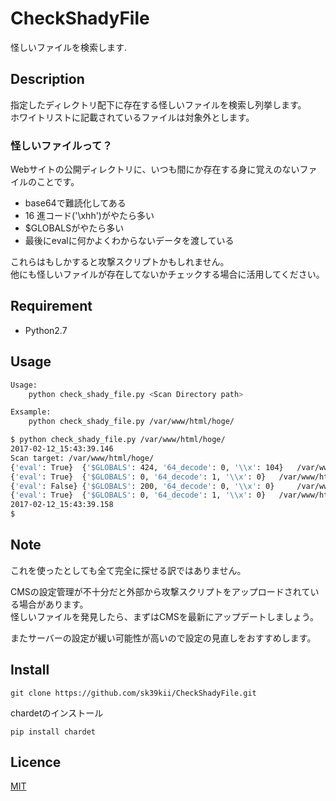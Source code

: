# CheckShadyFile

怪しいファイルを検索します.

## Description

指定したディレクトリ配下に存在する怪しいファイルを検索し列挙します。  
ホワイトリストに記載されているファイルは対象外とします。

### 怪しいファイルって？

Webサイトの公開ディレクトリに、いつも間にか存在する身に覚えのないファイルのことです。  

* base64で難読化してある
* 16 進コード('\xhh')がやたら多い
* $GLOBALSがやたら多い
* 最後にevalに何かよくわからないデータを渡している

これらはもしかすると攻撃スクリプトかもしれません。  
他にも怪しいファイルが存在してないかチェックする場合に活用してください。  

## Requirement

- Python2.7

## Usage

```bash
Usage:
    python check_shady_file.py <Scan Directory path>

Exsample:
    python check_shady_file.py /var/www/html/hoge/
```

```bash
$ python check_shady_file.py /var/www/html/hoge/
2017-02-12_15:43:39.146
Scan target: /var/www/html/hoge/
{'eval': True}	{'$GLOBALS': 424, '64_decode': 0, '\\x': 104}  	/var/www/html/hoge/proxy01.php
{'eval': True}	{'$GLOBALS': 0, '64_decode': 1, '\\x': 0}  	/var/www/html/hoge/template03.php
{'eval': False}	{'$GLOBALS': 200, '64_decode': 0, '\\x': 0}  	/var/www/html/hoge/public/test.css
{'eval': True}	{'$GLOBALS': 0, '64_decode': 1, '\\x': 0}  	/var/www/html/hoge/public/utf00.php
2017-02-12_15:43:39.158
$ 
```

## Note
これを使ったとしても全て完全に探せる訳ではありません。  

CMSの設定管理が不十分だと外部から攻撃スクリプトをアップロードされている場合があります。  
怪しいファイルを発見したら、まずはCMSを最新にアップデートしましょう。  

またサーバーの設定が緩い可能性が高いので設定の見直しをおすすめします。


## Install


```
git clone https://github.com/sk39kii/CheckShadyFile.git
```

chardetのインストール
```
pip install chardet
```

## Licence
[MIT](https://github.com/sk39kii/CheckShadyFile/blob/master/LICENSE)
